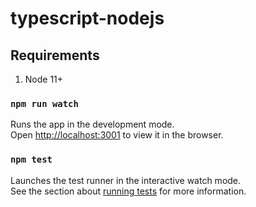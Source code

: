 # typescript-nodejs


## Requirements

1. Node 11+

### `npm run watch`

Runs the app in the development mode.<br>
Open [http://localhost:3001](http://localhost:3000) to view it in the browser.

### `npm test`

Launches the test runner in the interactive watch mode.<br>
See the section about [running tests](https://facebook.github.io/create-react-app/docs/running-tests) for more information.
